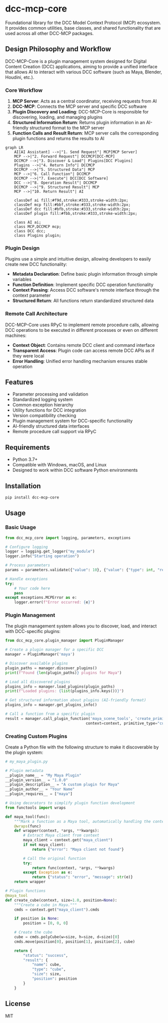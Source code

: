 # dcc-mcp-core

Foundational library for the DCC Model Context Protocol (MCP) ecosystem. It provides common utilities, base classes, and shared functionality that are used across all other DCC-MCP packages.

## Design Philosophy and Workflow

DCC-MCP-Core is a plugin management system designed for Digital Content Creation (DCC) applications, aiming to provide a unified interface that allows AI to interact with various DCC software (such as Maya, Blender, Houdini, etc.).

### Core Workflow

1. **MCP Server**: Acts as a central coordinator, receiving requests from AI
2. **DCC-MCP**: Connects the MCP server and specific DCC software
3. **Plugin Discovery and Loading**: DCC-MCP-Core is responsible for discovering, loading, and managing plugins
4. **Structured Information Return**: Returns plugin information in an AI-friendly structured format to the MCP server
5. **Function Calls and Result Return**: MCP server calls the corresponding plugin functions and returns the results to AI

```mermaid
graph LR
    AI[AI Assistant] -->|"1. Send Request"| MCP[MCP Server]
    MCP -->|"2. Forward Request"| DCCMCP[DCC-MCP]
    DCCMCP -->|"3. Discover & Load"| Plugins[DCC Plugins]
    Plugins -->|"4. Return Info"| DCCMCP
    DCCMCP -->|"5. Structured Data"| MCP
    MCP -->|"6. Call Function"| DCCMCP
    DCCMCP -->|"7. Execute"| DCC[DCC Software]
    DCC -->|"8. Operation Result"| DCCMCP
    DCCMCP -->|"9. Structured Result"| MCP
    MCP -->|"10. Return Result"| AI

    classDef ai fill:#f9d,stroke:#333,stroke-width:2px;
    classDef mcp fill:#bbf,stroke:#333,stroke-width:2px;
    classDef dcc fill:#bfb,stroke:#333,stroke-width:2px;
    classDef plugin fill:#fbb,stroke:#333,stroke-width:2px;

    class AI ai;
    class MCP,DCCMCP mcp;
    class DCC dcc;
    class Plugins plugin;
```

### Plugin Design

Plugins use a simple and intuitive design, allowing developers to easily create new DCC functionality:

- **Metadata Declaration**: Define basic plugin information through simple variables
- **Function Definition**: Implement specific DCC operation functionality
- **Context Passing**: Access DCC software's remote interface through the context parameter
- **Structured Return**: All functions return standardized structured data

### Remote Call Architecture

DCC-MCP-Core uses RPyC to implement remote procedure calls, allowing DCC operations to be executed in different processes or even on different machines:

- **Context Object**: Contains remote DCC client and command interface
- **Transparent Access**: Plugin code can access remote DCC APIs as if they were local
- **Error Handling**: Unified error handling mechanism ensures stable operation

## Features

- Parameter processing and validation
- Standardized logging system
- Common exception hierarchy
- Utility functions for DCC integration
- Version compatibility checking
- Plugin management system for DCC-specific functionality
- AI-friendly structured data interfaces
- Remote procedure call support via RPyC

## Requirements

- Python 3.7+
- Compatible with Windows, macOS, and Linux
- Designed to work within DCC software Python environments

## Installation

```bash
pip install dcc-mcp-core
```

## Usage

### Basic Usage

```python
from dcc_mcp_core import logging, parameters, exceptions

# Configure logging
logger = logging.get_logger("my_module")
logger.info("Starting operation")

# Process parameters
params = parameters.validate({"value": 10}, {"value": {"type": int, "required": True}})

# Handle exceptions
try:
    # Your code here
    pass
except exceptions.MCPError as e:
    logger.error(f"Error occurred: {e}")
```

### Plugin Management

The plugin management system allows you to discover, load, and interact with DCC-specific plugins:

```python
from dcc_mcp_core.plugin_manager import PluginManager

# Create a plugin manager for a specific DCC
manager = PluginManager('maya')

# Discover available plugins
plugin_paths = manager.discover_plugins()
print(f"Found {len(plugin_paths)} plugins for Maya")

# Load all discovered plugins
plugins_info = manager.load_plugins(plugin_paths)
print(f"Loaded plugins: {list(plugins_info.keys())}")

# Get structured information about plugins (AI-friendly format)
plugins_info = manager.get_plugins_info()

# Call a function from a specific plugin
result = manager.call_plugin_function('maya_scene_tools', 'create_primitive',
                                    context=context, primitive_type="cube", size=2.0)
```

### Creating Custom Plugins

Create a Python file with the following structure to make it discoverable by the plugin system:

```python
# my_maya_plugin.py

# Plugin metadata
__plugin_name__ = "My Maya Plugin"
__plugin_version__ = "1.0.0"
__plugin_description__ = "A custom plugin for Maya"
__plugin_author__ = "Your Name"
__plugin_requires__ = ["maya"]

# Using decorators to simplify plugin function development
from functools import wraps

def maya_tool(func):
    """Mark a function as a Maya tool, automatically handling the context parameter."""
    @wraps(func)
    def wrapper(context, *args, **kwargs):
        # Extract Maya client from context
        maya_client = context.get("maya_client")
        if not maya_client:
            return {"error": "Maya client not found"}

        # Call the original function
        try:
            return func(context, *args, **kwargs)
        except Exception as e:
            return {"status": "error", "message": str(e)}
    return wrapper

# Plugin functions
@maya_tool
def create_cube(context, size=1.0, position=None):
    """Create a cube in Maya."""
    cmds = context.get("maya_client").cmds

    if position is None:
        position = [0, 0, 0]

    # Create the cube
    cube = cmds.polyCube(w=size, h=size, d=size)[0]
    cmds.move(position[0], position[1], position[2], cube)

    return {
        "status": "success",
        "result": {
            "name": cube,
            "type": "cube",
            "size": size,
            "position": position
        }
    }
```

## License

MIT
